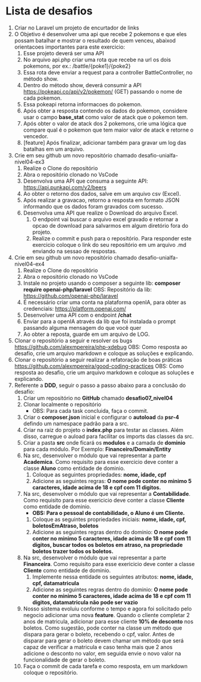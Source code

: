# Lista de desafios

1. Criar no Laravel um projeto de encurtador de links
2. O Objetivo é desenvolver uma api que recebe 2 pokemons e que eles possam batalhar e mostrar o resultado de quem venceu, abaixod orientacoes importantes para este exercicio:
    1. Esse projeto deverá ser uma API
    2. No arquivo api.php criar uma rota que recebe na url os dois pokemons, por ex.: /battle/{poke1}/{poke2}
    3. Essa rota deve enviar a request para a controller BattleController, no método show.
    4. Dentro do método show, deverá consumir a API https://pokeapi.co/api/v2/pokemon/ (GET) passando o nome de cada pokemon.
    5. Essa pokeapi retorna informacoes do pokemon.
    6. Após obter a resposta contendo os dados do pokemon, considere usar o campo **base_stat** como valor de atack que o pokemon tem.
    7. Após obter o valor de atack dos 2 pokemons, crie uma lógica que compare qual é o pokemon que tem maior valor de atack e retorne o vencedor.
    8. [feature] Após finalizar, adicionar também para gravar um log das batalhas em um arquivo.
3. Crie em seu github um novo repositório chamado desafio-unialfa-nivel04-ex3
    1. Realize o Clone do repositório
    2. Abra o repositório clonado no VsCode
    3. Desenvolva uma API que consuma a seguinte API: https://api.punkapi.com/v2/beers
    4. Ao obter o retorno dos dados, salve em um arquivo csv (Excel).
    5. Após realizar a gravacao, retorno a resposta em formato JSON informando que os dados foram gravados com sucesso.
    6. Desenvolva uma API que realize o Download do arquivo Excel.
        1. O endpoint vai buscar o arquivo excel gravado e retornar a opcao de download para salvarmos em algum diretório fora do projeto.
        2. Realize o commit e push para o repositório. Para responder este exercicio coloque o link do seu repositório em um arquivo .md enviando na sessao de respostas.
4. Crie em seu github um novo repositório chamado desafio-unialfa-nivel04-ex4
    1. Realize o Clone do repositório
    2. Abra o repositório clonado no VsCode
    3. Instale no projeto usando o composer a seguinte lib: **composer require openai-php/laravel**
        OBS: Repositório da lib: https://github.com/openai-php/laravel
    4. É necessário criar uma conta na plataforma openIA, para obter as credenciais: https://platform.openai.com/
    5. Desenvolver uma API com o endpoint **/chat**
    6. Enviar para a openIA através da lib que foi instalada o prompt passando alguma mensagem do que você quer
    7. Ao obter a reposta, guarde em um arquivo de LOG.
5. Clonar o repositório a seguir e resolver os bugs https://github.com/alexmpereira/php-xdebug
    OBS: Como resposta ao desafio, crie um arquivo markdown e coloque as soluções e explicando.
6. Clonar o repositório a seguir realizar a refatoração de boas práticas https://github.com/alexmpereira/good-coding-practices
    OBS: Como resposta ao desafio, crie um arquivo markdown e coloque as soluções e explicando.
7. Referente a **DDD**, seguir o passo a passo abaixo para a conclusão do desafio:
    1. Criar um repositório no **GitHub** chamado **desafio07_nivel04**
    2. Clonar localmente o repositório
        - OBS: Para cada task concluida, faça o commit. 
    3. Criar o **composer.json** inicial e configurar o **autoload** da **psr-4** defindo um namespace padrão para a src.
    4. Criar na raiz do projeto o **index.php** para testar as classes. Além disso, carregue o auload para facilitar os imports das classes da src.
    5. Criar a pasta **src** onde ficará os **modulos** e a camada de **dominio** para cada módulo. Por Exemplo: **Financeiro/Domain/Entity**
    6. Na src, desenvolver o módulo que vai representar a parte **Academica**. Como requisito para esse exercicio deve conter a classe **Aluno** como entidade de dominio.
        1. Coloque as seguintes propriedades: **nome, idade, cpf**
        2. Adicione as seguintes regras: **O nome pode conter no minimo 5 caracteres, idade acima de 18 e cpf com 11 digitos.**
    7. Na src, desenvolver o módulo que vai representar a **Contabilidade**. Como requisito para esse exericicio deve conter a classe **Cliente** como entidade de dominio.
        - **OBS: Para o pessoal de contabilidade, o Aluno é um Cliente.**
        1. Coloque as seguintes propriedades iniciais: **nome, idade, cpf, boletosEmAtraso, boletos**
        2. Adicione as seguintes regras dentro do dominio: **O nome pode conter no minimo 5 caracteres, idade acima de 18 e cpf com 11 digitos, buscar todos os boletos em atraso, na propriedade boletos trazer todos os boletos.**
    8. Na src, desenvolver o módulo que vai representar a parte **Financeira**. Como requisito para esse exericicio deve conter a classe **Cliente** como entidade de dominio.
        1. Implemente nessa entidade os seguintes atributos: **nome, idade, cpf, datamatricula**
        2. Adicione as seguintes regras dentro do dominio: **O nome pode conter no minimo 5 caracteres, idade acima de 18 e cpf com 11 digitos, datamatricula não pode ser vazio**
    9. Nosso sistema evoluiu conforme o tempo e agora foi solicitado pelo negocio adicionar uma nova **feature**. Quando o cliente completar 2 anos de matricula, adicionar para esse cliente **10% de desconto** nos boletos. Como sugestão, pode conter na classe um método que dispara para gerar o boleto, recebendo o cpf, valor. Antes de disparar para gerar o boleto devem chamar um método que será capaz de verificar a matricula e caso tenha mais que 2 anos adicione o desconto no valor, em seguida envie o novo valor na funcionalidade de gerar o boleto.
    10. Faça o commit de cada tarefa e como resposta, em um markdown coloque o repositório.
